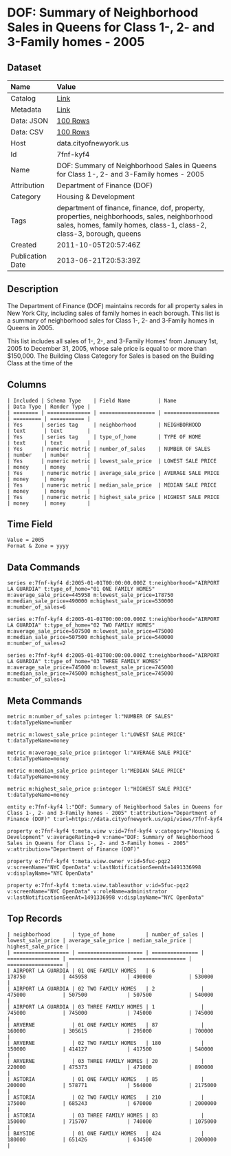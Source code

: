 # DOF: Summary of Neighborhood Sales in Queens for Class 1-, 2- and 3-Family homes - 2005

## Dataset

| Name | Value |
| :--- | :---- |
| Catalog | [Link](https://catalog.data.gov/dataset/dof-summary-of-neighborhood-sales-in-queens-for-class-1-2-and-3-family-homes-2005-b805f) |
| Metadata | [Link](https://data.cityofnewyork.us/api/views/7fnf-kyf4) |
| Data: JSON | [100 Rows](https://data.cityofnewyork.us/api/views/7fnf-kyf4/rows.json?max_rows=100) |
| Data: CSV | [100 Rows](https://data.cityofnewyork.us/api/views/7fnf-kyf4/rows.csv?max_rows=100) |
| Host | data.cityofnewyork.us |
| Id | 7fnf-kyf4 |
| Name | DOF: Summary of Neighborhood Sales in Queens for Class 1-, 2- and 3-Family homes - 2005 |
| Attribution | Department of Finance (DOF) |
| Category | Housing & Development |
| Tags | department of finance, finance, dof, property, properties, neighborhoods, sales, neighborhood sales, homes, family homes, class-1, class-2, class-3, borough, queens |
| Created | 2011-10-05T20:57:46Z |
| Publication Date | 2013-06-21T20:53:39Z |

## Description

The Department of Finance (DOF) maintains records for all property sales in New York City, including sales of family homes in each borough. This list is a summary of neighborhood sales for Class 1-, 2- and 3-Family homes in Queens in 2005.

This list includes all sales of 1-, 2-, and 3-Family Homes' from January 1st, 2005 to December 31, 2005, whose sale price is equal to or more than $150,000.  The Building Class Category for Sales is based on the Building Class at the time of the

## Columns

```ls
| Included | Schema Type    | Field Name         | Name               | Data Type | Render Type |
| ======== | ============== | ================== | ================== | ========= | =========== |
| Yes      | series tag     | neighborhood       | NEIGHBORHOOD       | text      | text        |
| Yes      | series tag     | type_of_home       | TYPE OF HOME       | text      | text        |
| Yes      | numeric metric | number_of_sales    | NUMBER OF SALES    | number    | number      |
| Yes      | numeric metric | lowest_sale_price  | LOWEST SALE PRICE  | money     | money       |
| Yes      | numeric metric | average_sale_price | AVERAGE SALE PRICE | money     | money       |
| Yes      | numeric metric | median_sale_price  | MEDIAN SALE PRICE  | money     | money       |
| Yes      | numeric metric | highest_sale_price | HIGHEST SALE PRICE | money     | money       |
```

## Time Field

```ls
Value = 2005
Format & Zone = yyyy
```

## Data Commands

```ls
series e:7fnf-kyf4 d:2005-01-01T00:00:00.000Z t:neighborhood="AIRPORT LA GUARDIA" t:type_of_home="01 ONE FAMILY HOMES" m:average_sale_price=445958 m:lowest_sale_price=178750 m:median_sale_price=490000 m:highest_sale_price=530000 m:number_of_sales=6

series e:7fnf-kyf4 d:2005-01-01T00:00:00.000Z t:neighborhood="AIRPORT LA GUARDIA" t:type_of_home="02 TWO FAMILY HOMES" m:average_sale_price=507500 m:lowest_sale_price=475000 m:median_sale_price=507500 m:highest_sale_price=540000 m:number_of_sales=2

series e:7fnf-kyf4 d:2005-01-01T00:00:00.000Z t:neighborhood="AIRPORT LA GUARDIA" t:type_of_home="03 THREE FAMILY HOMES" m:average_sale_price=745000 m:lowest_sale_price=745000 m:median_sale_price=745000 m:highest_sale_price=745000 m:number_of_sales=1
```

## Meta Commands

```ls
metric m:number_of_sales p:integer l:"NUMBER OF SALES" t:dataTypeName=number

metric m:lowest_sale_price p:integer l:"LOWEST SALE PRICE" t:dataTypeName=money

metric m:average_sale_price p:integer l:"AVERAGE SALE PRICE" t:dataTypeName=money

metric m:median_sale_price p:integer l:"MEDIAN SALE PRICE" t:dataTypeName=money

metric m:highest_sale_price p:integer l:"HIGHEST SALE PRICE" t:dataTypeName=money

entity e:7fnf-kyf4 l:"DOF: Summary of Neighborhood Sales in Queens for Class 1-, 2- and 3-Family homes - 2005" t:attribution="Department of Finance (DOF)" t:url=https://data.cityofnewyork.us/api/views/7fnf-kyf4

property e:7fnf-kyf4 t:meta.view v:id=7fnf-kyf4 v:category="Housing & Development" v:averageRating=0 v:name="DOF: Summary of Neighborhood Sales in Queens for Class 1-, 2- and 3-Family homes - 2005" v:attribution="Department of Finance (DOF)"

property e:7fnf-kyf4 t:meta.view.owner v:id=5fuc-pqz2 v:screenName="NYC OpenData" v:lastNotificationSeenAt=1491336998 v:displayName="NYC OpenData"

property e:7fnf-kyf4 t:meta.view.tableauthor v:id=5fuc-pqz2 v:screenName="NYC OpenData" v:roleName=administrator v:lastNotificationSeenAt=1491336998 v:displayName="NYC OpenData"
```

## Top Records

```ls
| neighborhood       | type_of_home          | number_of_sales | lowest_sale_price | average_sale_price | median_sale_price | highest_sale_price | 
| ================== | ===================== | =============== | ================= | ================== | ================= | ================== | 
| AIRPORT LA GUARDIA | 01 ONE FAMILY HOMES   | 6               | 178750            | 445958             | 490000            | 530000             | 
| AIRPORT LA GUARDIA | 02 TWO FAMILY HOMES   | 2               | 475000            | 507500             | 507500            | 540000             | 
| AIRPORT LA GUARDIA | 03 THREE FAMILY HOMES | 1               | 745000            | 745000             | 745000            | 745000             | 
| ARVERNE            | 01 ONE FAMILY HOMES   | 87              | 160000            | 305615             | 295000            | 700000             | 
| ARVERNE            | 02 TWO FAMILY HOMES   | 180             | 150000            | 414127             | 417500            | 540000             | 
| ARVERNE            | 03 THREE FAMILY HOMES | 20              | 220000            | 475373             | 471000            | 890000             | 
| ASTORIA            | 01 ONE FAMILY HOMES   | 85              | 200000            | 578771             | 564000            | 2175000            | 
| ASTORIA            | 02 TWO FAMILY HOMES   | 210             | 175000            | 685243             | 670000            | 2000000            | 
| ASTORIA            | 03 THREE FAMILY HOMES | 83              | 150000            | 715707             | 740000            | 1075000            | 
| BAYSIDE            | 01 ONE FAMILY HOMES   | 424             | 180000            | 651426             | 634500            | 2000000            | 
```